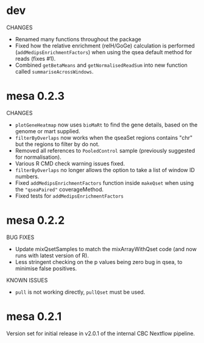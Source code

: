 # dev

CHANGES
* Renamed many functions throughout the package
* Fixed how the relative enrichment (relH/GoGe) calculation is performed (`addMedipsEnrichmentFactors`) when using the qsea default method for reads (fixes #1).
* Combined `getBetaMeans` and `getNormalisedReadSum` into new function called `summariseAcrossWindows`.

# mesa 0.2.3

CHANGES
* `plotGeneHeatmap` now uses `bioMaRt` to find the gene details, based on the genome or mart supplied.
* `filterByOverlaps` now works when the qseaSet regions contains "chr" but the regions to filter by do not.
* Removed all references to `PooledControl` sample (previously suggested for normalisation).
* Various R CMD check warning issues fixed.
* `filterByOverlaps` no longer allows the option to take a list of window ID numbers.
* Fixed `addMedipsEnrichmentFactors` function inside `makeQset` when using the `"qseaPaired"` coverageMethod. 
* Fixed tests for `addMedipsEnrichmentFactors`

# mesa 0.2.2

BUG FIXES

* Update mixQsetSamples to match the mixArrayWithQset code (and now runs with latest version of R).
* Less stringent checking on the p values being zero bug in qsea, to minimise false positives.

KNOWN ISSUES
* `pull` is not working directly, `pullQset` must be used.

# mesa 0.2.1

Version set for initial release in v2.0.1 of the internal CBC Nextflow pipeline.
